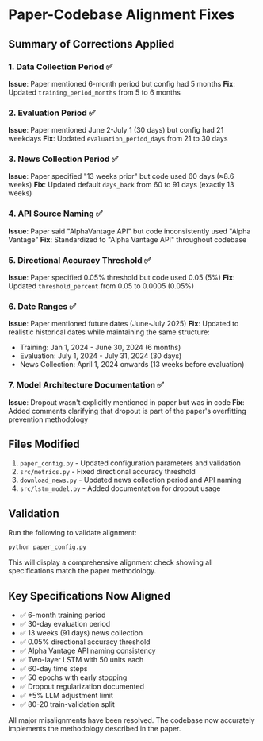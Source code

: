 # Paper-Codebase Alignment Fixes

## Summary of Corrections Applied

### 1. Data Collection Period ✅
**Issue**: Paper mentioned 6-month period but config had 5 months
**Fix**: Updated `training_period_months` from 5 to 6 months

### 2. Evaluation Period ✅
**Issue**: Paper mentioned June 2-July 1 (30 days) but config had 21 weekdays
**Fix**: Updated `evaluation_period_days` from 21 to 30 days

### 3. News Collection Period ✅
**Issue**: Paper specified "13 weeks prior" but code used 60 days (≈8.6 weeks)
**Fix**: Updated default `days_back` from 60 to 91 days (exactly 13 weeks)

### 4. API Source Naming ✅
**Issue**: Paper said "AlphaVantage API" but code inconsistently used "Alpha Vantage"
**Fix**: Standardized to "Alpha Vantage API" throughout codebase

### 5. Directional Accuracy Threshold ✅
**Issue**: Paper specified 0.05% threshold but code used 0.05 (5%)
**Fix**: Updated `threshold_percent` from 0.05 to 0.0005 (0.05%)

### 6. Date Ranges ✅
**Issue**: Paper mentioned future dates (June-July 2025)
**Fix**: Updated to realistic historical dates while maintaining the same structure:
- Training: Jan 1, 2024 - June 30, 2024 (6 months)
- Evaluation: July 1, 2024 - July 31, 2024 (30 days)
- News Collection: April 1, 2024 onwards (13 weeks before evaluation)

### 7. Model Architecture Documentation ✅
**Issue**: Dropout wasn't explicitly mentioned in paper but was in code
**Fix**: Added comments clarifying that dropout is part of the paper's overfitting prevention methodology

## Files Modified

1. `paper_config.py` - Updated configuration parameters and validation
2. `src/metrics.py` - Fixed directional accuracy threshold
3. `download_news.py` - Updated news collection period and API naming
4. `src/lstm_model.py` - Added documentation for dropout usage

## Validation

Run the following to validate alignment:

```python
python paper_config.py
```

This will display a comprehensive alignment check showing all specifications match the paper methodology.

## Key Specifications Now Aligned

- ✅ 6-month training period
- ✅ 30-day evaluation period  
- ✅ 13 weeks (91 days) news collection
- ✅ 0.05% directional accuracy threshold
- ✅ Alpha Vantage API naming consistency
- ✅ Two-layer LSTM with 50 units each
- ✅ 60-day time steps
- ✅ 50 epochs with early stopping
- ✅ Dropout regularization documented
- ✅ ±5% LLM adjustment limit
- ✅ 80-20 train-validation split

All major misalignments have been resolved. The codebase now accurately implements the methodology described in the paper.